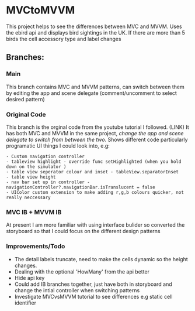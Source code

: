 # MVCtoMVVM

This project helps to see the differences between MVC and MVVM. Uses the ebird api and displays bird sightings in the UK. If there are more than 5 birds the cell accessory type and label changes 

## **Branches:**
### Main 
This branch contains MVC and MVVM patterns, can switch between them by editing the app and scene delegate (comment/uncomment to select desired pattern)

### Original Code
This branch is the orginal code from the youtube tutorial I followed. (LINK)
It has both MVC and MVVM in the same project, *change the app and scene delegate to switch from between the two.*
Shows different code particularly programatic UI things I could look into, e.g: 
    
    - Custom navigation controller 
    - tableview highlight - override func setHighlighted (when you hold down on the simulator )
    - table view seperator colour and inset - tableView.separatorInset
    - table view height
    - nav bar set up in controller - navigationController?.navigationBar.isTranslucent = false
    - UIColor custom extension to make adding r,g,b colours quicker, not really neccessary 

###  MVC IB + MVVM IB
At present I am more familiar with using interface bulider so converted the storyboard so that I could focus on the different design patterns 

### Improvements/Todo
- The detail labels truncate, need to make the cells dynamic so the height changes.  
- Dealing with the optional 'HowMany' from the api better
- Hide api key
- Could add IB branches together, just have both in storyboard and change the intial controller when switching patterns
- Investigate MVCvsMVVM tutorial to see differences e.g static cell identifier





